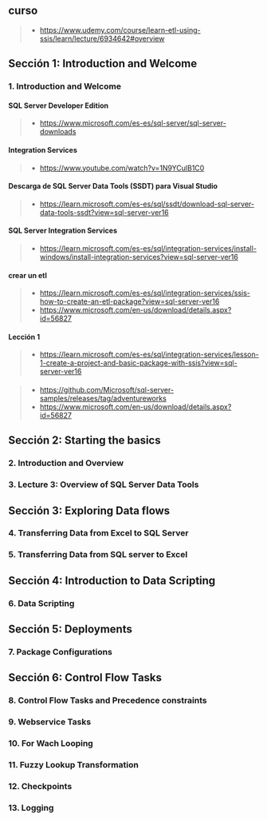 
## curso
>- https://www.udemy.com/course/learn-etl-using-ssis/learn/lecture/6934642#overview

## Sección 1: Introduction and Welcome

### 1. Introduction and Welcome

#### SQL Server Developer Edition
>- https://www.microsoft.com/es-es/sql-server/sql-server-downloads

#### Integration Services
>- https://www.youtube.com/watch?v=1N9YCulB1C0

#### Descarga de SQL Server Data Tools (SSDT) para Visual Studio
>- https://learn.microsoft.com/es-es/sql/ssdt/download-sql-server-data-tools-ssdt?view=sql-server-ver16

#### SQL Server Integration Services
>- https://learn.microsoft.com/es-es/sql/integration-services/install-windows/install-integration-services?view=sql-server-ver16

#### crear un etl
>- https://learn.microsoft.com/es-es/sql/integration-services/ssis-how-to-create-an-etl-package?view=sql-server-ver16
>- https://www.microsoft.com/en-us/download/details.aspx?id=56827

#### Lección 1
>- https://learn.microsoft.com/es-es/sql/integration-services/lesson-1-create-a-project-and-basic-package-with-ssis?view=sql-server-ver16

####
>- https://github.com/Microsoft/sql-server-samples/releases/tag/adventureworks
>- https://www.microsoft.com/en-us/download/details.aspx?id=56827

## Sección 2: Starting the basics

### 2. Introduction and Overview

### 3. Lecture 3: Overview of SQL Server Data Tools

## Sección 3: Exploring Data flows

### 4. Transferring Data from Excel to SQL Server

### 5. Transferring Data from SQL server to Excel

## Sección 4: Introduction to Data Scripting

### 6. Data Scripting

## Sección 5: Deployments

### 7. Package Configurations

## Sección 6: Control Flow Tasks

### 8. Control Flow Tasks and Precedence constraints

### 9. Webservice Tasks

### 10. For Wach Looping

### 11. Fuzzy Lookup Transformation

### 12. Checkpoints

### 13. Logging





